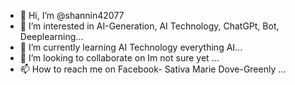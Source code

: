 - 👋 Hi, I’m @shannin42077
- 👀 I’m interested in AI-Generation, AI Technology, ChatGPt, Bot, Deeplearning...
- 🌱 I’m currently learning AI Technology everything AI...
- 💞️ I’m looking to collaborate on Im not sure yet ...
- 📫 How to reach me on Facebook- Sativa Marie Dove-Greenly ...

<!---
shannin42077/shannin42077 is a ✨ special ✨ repository because its `README.md` (this file) appears on your GitHub profile.
You can click the Preview link to take a look at your changes.
--->
